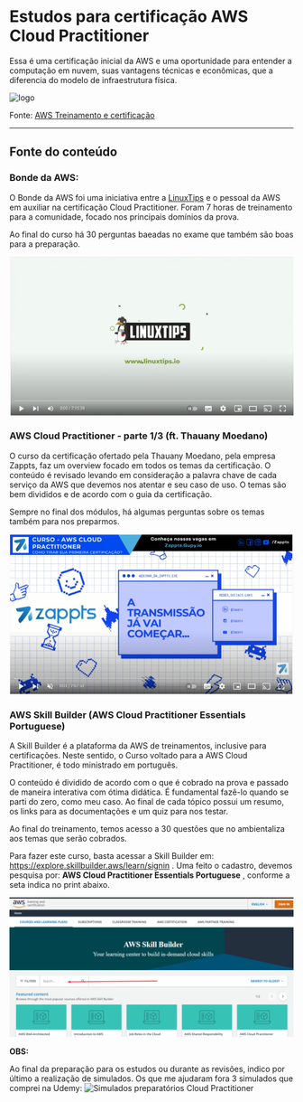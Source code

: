 # Estudos para certificação AWS Cloud Practitioner   

Essa é uma certificação inicial da AWS e uma oportunidade para entender a computação em nuvem, suas vantagens técnicas e econômicas, que a diferencia do modelo de infraestrutura física.  

![logo](https://d1.awsstatic.com/training-and-certification/certification-badges/AWS-Certified-Cloud-Practitioner_badge.634f8a21af2e0e956ed8905a72366146ba22b74c.png)  

Fonte: <a target="blank" href = https://aws.amazon.com/pt/certification/certified-cloud-practitioner> AWS Treinamento e certificação </a>

***  

## Fonte do conteúdo   


### Bonde da AWS:   

O Bonde da AWS foi uma iniciativa entre a [LinuxTips](https://www.linuxtips.io/) e o pessoal da AWS em auxiliar na certificação Cloud Practitioner. Foram 7 horas de treinamento para a comunidade, focado nos principais domínios da prova.    

Ao final do curso há 30 perguntas baeadas no exame que também são boas para a preparação.

[![Watch the video](./img/linuxtips.png)](https://www.youtube.com/embed/VrQVDbgwFDs)   

### AWS Cloud Practitioner - parte 1/3 (ft. Thauany Moedano)  

O curso da certificação ofertado pela Thauany Moedano, pela empresa Zappts, faz um overview focado em todos os temas da certificação. O conteúdo  é revisado levando em consideração a palavra chave de cada serviço da AWS que devemos nos atentar e seu caso de uso. O temas são bem divididos e de acordo com o guia da certificação. 

Sempre no final dos módulos, há algumas perguntas sobre os temas também para nos preparmos.


[![Watch the video](./img/zappts.png)](https://www.youtube.com/watch?v=bGZXVslod5E)    


### AWS Skill Builder  (AWS Cloud Practitioner Essentials Portuguese)
 

A Skill Builder é a plataforma da AWS de treinamentos, inclusive para certificações. Neste sentido, o Curso voltado para a AWS Cloud Practitioner, é todo ministrado em português.  

O conteúdo é dividido de acordo com o que é cobrado na prova e passado de maneira interativa com ótima didática. É fundamental fazê-lo quando se parti do zero, como meu caso. Ao final de cada tópico possui um resumo, os links para as documentações e um quiz para nos testar.  

Ao final do treinamento, temos acesso a 30 questões que no ambientaliza aos temas que serão cobrados. 

Para fazer este curso, basta acessar a Skill Builder em: https://explore.skillbuilder.aws/learn/signin . Uma feito o cadastro, devemos pesquisa por: __AWS Cloud Practitioner Essentials Portuguese__ , conforme a seta indica no print abaixo.  

![skill](./img/skill%20builder.png)     

__OBS:__   

Ao final da preparação para os estudos ou durante as revisões, indico por último a realização de simulados. Os que me ajudaram fora 3 simulados que comprei na Udemy:
![Simulados preparatórios Cloud Practitioner](https://www.udemy.com/course/aws-practitioner-em-portugues/)
